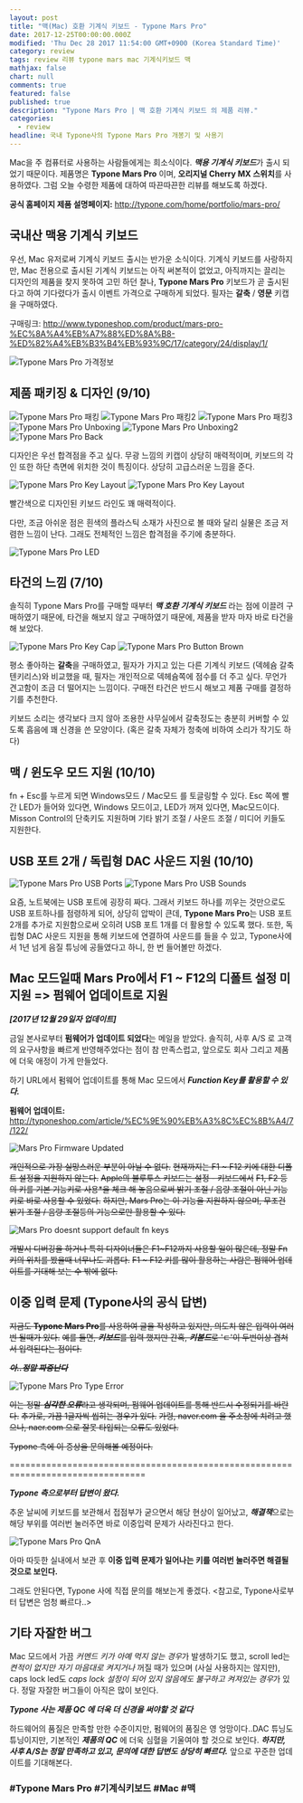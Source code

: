```yaml
---
layout: post
title: "맥(Mac) 호환 기계식 키보드 - Typone Mars Pro"
date: 2017-12-25T00:00:00.000Z
modified: 'Thu Dec 28 2017 11:54:00 GMT+0900 (Korea Standard Time)'
category: review
tags: review 리뷰 typone mars mac 기계식키보드 맥
mathjax: false
chart: null
comments: true
featured: false
published: true
description: "Typone Mars Pro | 맥 호환 기계식 키보드 의 제품 리뷰."
categories:
  - review
headline: 국내 Typone사의 Typone Mars Pro 개봉기 및 사용기
---
```

Mac을 주 컴퓨터로 사용하는 사람들에게는 희소식이다. ***맥용 기계식 키보드***가 출시 되었기 때문이다.
제품명은 **Typone Mars Pro** 이며, **오리지널 Cherry MX 스위치**를 사용하였다.
그럼 오늘 수령한 제품에 대하여 따끈따끈한 리뷰를 해보도록 하겠다.

**공식 홈페이지 제품 설명페이지:**
http://typone.com/home/portfolio/mars-pro/

## 국내산 맥용 기계식 키보드

우선, Mac 유저로써 기계식 키보드 출시는 반가운 소식이다.
기계식 키보드를 사랑하지만, Mac 전용으로 출시된 기계식 키보드는 아직 써본적이 없었고,
아직까지는 끌리는 디자인의 제품을 찾지 못하여 고민 하던 찰나,
**Typone Mars Pro** 키보드가 곧 출시된다고 하여 기다렸다가 출시 이벤트 가격으로 구매하게 되었다.
필자는 **갈축** / **영문** 키캡을 구매하였다.

구매링크: http://www.typoneshop.com/product/mars-pro-%EC%8A%A4%EB%A7%88%ED%8A%B8-%ED%82%A4%EB%B3%B4%EB%93%9C/17/category/24/display/1/

![Typone Mars Pro 가격정보]({{site.baseurl}}/images/2017-12-25-Typone-Mars-Pro-리뷰/typone_keyboard.png)

## 제품 패키징 & 디자인 (9/10)

![Typone Mars Pro 패킹]({{site.baseurl}}/images/2017-12-25-Typone-Mars-Pro-리뷰/IMG_20171225_190316.JPG)
![Typone Mars Pro 패킹2]({{site.baseurl}}/images/2017-12-25-Typone-Mars-Pro-리뷰/IMG_20171225_190418.JPG)
![Typone Mars Pro 패킹3]({{site.baseurl}}/images/2017-12-25-Typone-Mars-Pro-리뷰/IMG_20171225_190451.JPG)
![Typone Mars Pro Unboxing]({{site.baseurl}}/images/2017-12-25-Typone-Mars-Pro-리뷰/IMG_20171225_190550.JPG)
![Typone Mars Pro Unboxing2]({{site.baseurl}}/images/2017-12-25-Typone-Mars-Pro-리뷰/IMG_20171225_190605.JPG)
![Typone Mars Pro Back]({{site.baseurl}}/images/2017-12-25-Typone-Mars-Pro-리뷰/IMG_20171225_190731.JPG)

디자인은 우선 합격점을 주고 싶다.
무광 느낌의 키캡이 상당히 매력적이며, 키보드의 각인 또한 하단 측면에 위치한 것이 특징이다.
상당히 고급스러운 느낌을 준다.

![Typone Mars Pro Key Layout]({{site.baseurl}}/images/2017-12-25-Typone-Mars-Pro-리뷰/IMG_20171225_190648.JPG)
![Typone Mars Pro Key Layout]({{site.baseurl}}/images/2017-12-25-Typone-Mars-Pro-리뷰/IMG_20171225_190653.JPG)


빨간색으로 디자인된 키보드 라인도 꽤 매력적이다.

다만, 조금 아쉬운 점은 흰색의 플라스틱 소재가 사진으로 볼 때와 달리 실물은 조금 저렴한 느낌이 난다.
그래도 전체적인 느낌은 합격점을 주기에 충분하다.

![Typone Mars Pro LED]({{site.baseurl}}/images/2017-12-25-Typone-Mars-Pro-리뷰/IMG_20171225_191451.JPG)


## 타건의 느낌 (7/10)


솔직히 Typone Mars Pro를 구매할 때부터 ***맥 호환 기계식 키보드*** 라는 점에 이끌려 구매하였기 때문에,
타건을 해보지 않고 구매하였기 때문에, 제품을 받자 마자 바로 타건을 해 보았다.

![Typone Mars Pro Key Cap]({{site.baseurl}}/images/2017-12-25-Typone-Mars-Pro-리뷰/IMG_20171225_191224.JPG)
![Typone Mars Pro Button Brown]({{site.baseurl}}/images/2017-12-25-Typone-Mars-Pro-리뷰/IMG_20171225_191242.JPG)

평소 좋아하는 **갈축**을 구매하였고, 필자가 가지고 있는 다른 기계식 키보드 (덱헤슘 갈축 텐키리스)와 비교했을 때, 필자는 개인적으로 덱헤슘쪽에 점수를 더 주고 싶다. 무언가 견고함이 조금 더 떨어지는 느낌이다. 구매전 타건은 반드시 해보고 제품 구매를 결정하기를 추천한다.

키보드 소리는 생각보다 크지 않아 조용한 사무실에서 갈축정도는 충분히 커버할 수 있도록 흡음에 꽤 신경을 쓴 모양이다. (혹은 갈축 자체가 청축에 비하여 소리가 작기도 하다)

## 맥 / 윈도우 모드 지원 (10/10)


fn + Esc를 누르게 되면 Windows모드 / Mac모드 를 토글링할 수 있다. Esc 쪽에 빨간 LED가 들어와 있다면, Windows 모드이고, LED가 꺼져 있다면, Mac모드이다. Misson Control의 단축키도 지원하며 기타 밝기 조절 / 사운드 조절 / 미디어 키들도 지원한다.

## USB 포트 2개 / 독립형 DAC 사운드 지원 (10/10)

![Typone Mars Pro USB Ports]({{site.baseurl}}/images/2017-12-25-Typone-Mars-Pro-리뷰/IMG_20171225_190903.JPG)
![Typone Mars Pro USB Sounds]({{site.baseurl}}/images/2017-12-25-Typone-Mars-Pro-리뷰/IMG_20171225_191007.JPG)

요즘, 노트북에는 USB 포트에 굉장히 짜다. 그래서 키보드 하나를 끼우는 것만으로도 USB 포트하나를 점령하게 되어, 상당히 압박이 큰데, **Typone Mars Pro**는 USB 포트 2개를 추가로 지원함으로써 오히려 USB 포트 1개를 더 활용할 수 있도록 했다. 또한, 독립형 DAC 사운드 지원을 통해 키보드에 연결하여 사운드를 들을 수 있고, Typone사에서 1년 넘게 음질 튜닝에 공들였다고 하니, 한 번 들어볼만 하겠다.

## Mac 모드일때 Mars Pro에서 F1 ~ F12의 디폴트 설정 미지원 => 펌웨어 업데이트로 지원

***[2017년 12월 29일자 업데이트]***

금일 본사로부터 **펌웨어가 업데이트 되었다**는 메일을 받았다.
솔직히, 사후 A/S 로 고객의 요구사항을 빠르게 반영해주었다는 점이 참 만족스럽고,
앞으로도 회사 그리고 제품에 더욱 애정이 가게 만들었다.

하기 URL에서 펌웨어 업데이트를 통해 Mac 모드에서 ***Function Key를 활용할 수 있다.***

**펌웨어 업데이트:**
http://typoneshop.com/article/%EC%9E%90%EB%A3%8C%EC%8B%A4/7/122/

![Mars Pro Firmware Updated]({{site.baseurl}}/images/2017-12-25-Typone-Mars-Pro-리뷰/Typone_Firmware_Update.png)

~~개인적으로 가장 실망스러운 부분이 아닐 수 없다.~~
~~현재까지는 F1 ~ F12 키에 대한 디폴트 설정을 지원하지 않는다.~~
~~Apple의 블루투스 키보드는 설정 - 키보드에서~~
~~F1, F2 등의 키를 기본 기능키로 사용*을 체크 해 놓음으로써 밝기 조절 / 음량 조절이 아닌 기능키로 바로 사용할 수 있었다.~~
~~하지만, Mars Pro는 이 기능을 지원하지 않으며, 무조건 밝기 조절 / 음량 조절등의 기능으로만 활용할 수 있다.~~

![Mars Pro doesnt support default fn keys]({{site.baseurl}}/images/2017-12-25-Typone-Mars-Pro-리뷰/Typone_doesnt_support_functionkeys.png)

~~개발시 디버깅을 하거나 특히 디자이너들은 F1~F12까지 사용할 일이 많은데, 정말 Fn 키의 위치를 봤을때 너무나도 괴롭다.~~
~~F1 ~ F12 키를 많이 활용하는 사람은 펌웨어 업데이트를 기대해 보는 수 밖에 없다.~~

## 이중 입력 문제 (Typone사의 공식 답변)

~~지금도 **Typone Mars Pro**를 사용하여 글을 작성하고 있지만, 의도치 않은 입력이 여러번 될때가 있다.~~
~~예를 들면, ***키보드***를 입력 했지만 간혹, ***키볻드***로 'ㄷ'이 두번이상 겹쳐서 입력된다는 점이다.~~

~~***아..정말 짜증난다***~~

![Typone Mars Pro Type Error]({{site.baseurl}}/images/2017-12-25-Typone-Mars-Pro-리뷰/typone_marspro_type_error.png)

~~이는 정말 ***심각한 오류***라고 생각되며, 펌웨어 업데이트를 통해 반드시 수정되기를 바란다.~~
~~추가로, 가끔 1글자씩 씹히는 경우가 있다.~~
~~가령, naver.com 을 주소창에 치려고 했으나, naer.com 으로 잘못 타입되는 오류도 있었다.~~

~~Typone 측에 이 증상을 문의해볼 예정이다.~~

================================================================================

***Typone 측으로부터 답변이 왔다.***

추운 날씨에 키보드를 보관해서 접점부가 굳으면서 해당 현상이 일어났고,
***해결책***으로는 해당 부위를 여러번 눌러주면 바로 이중입력 문제가 사라진다고 한다.

![Typone Mars Pro QnA]({{site.baseurl}}/images/2017-12-25-Typone-Mars-Pro-리뷰/teddy_captured_20171228115025.jpg)

아마 따듯한 실내에서 보관 후 **이중 입력 문제가 일어나는 키를 여러번 눌러주면 해결될 것으로 보인다.**

그래도 안된다면, Typone 사에 직접 문의를 해보는게 좋겠다.
<참고로, Typone사로부터 답변은 엄청 빠르다..>

## 기타 자잘한 버그

Mac 모드에서 가끔 *커멘드 키가 아예 먹지 않는 경우*가 발생하기도 했고,
scroll led는 *켠적이 없지만 자기 마음대로 켜지거나* 꺼질 때가 있으며 (사실 사용하지는 않지만),
caps lock led도 *caps lock 설정이 되어 있지 않음에도 불구하고 켜져있는 경우*가 있다.
정말 자잘한 버그들이 아직은 많이 보인다.

***Typone 사는 제품 QC 에 더욱 더 신경을 써야할 것 같다***

하드웨어의 품질은 만족할 만한 수준이지만,
펌웨어의 품질은 영 엉망이다..DAC 튜닝도 튜닝이지만, 기본적인 ***제품의 QC*** 에 더욱 심혈을 기울여야 할 것으로 보인다.
***하지만, 사후 A/S는 정말 만족하고 있고, 문의에 대한 답변도 상당히 빠르다.***
앞으로 꾸준한 업데이트를 기대해본다.








### #Typone Mars Pro #기계식키보드 #Mac #맥
